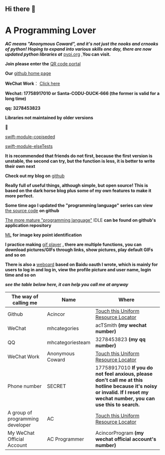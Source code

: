 ## Hi there 👋

<!--
**acincor/acincor** is a ✨ _special_ ✨ repository because its `README.md` (this file) appears on your GitHub profile.

Here are some ideas to get you started:

- 🔭 I’m currently working on ...
- 🌱 I’m currently learning ...
- 👯 I’m looking to collaborate on ...
- 🤔 I’m looking for help with ...
- 💬 Ask me about ...
- 📫 How to reach me: ...
- 😄 Pronouns: ...
- ⚡ Fun fact: ...
-->
# A Programming Lover

***AC means "Anonymous Coward", and it's not just the nooks and crnooks of python! Hoping to expand into various skills one day, there are now updated python libraries at*** [pypi.org](https://pypi.org/project/MHCInc/) ,**You can visit.**

**Join please enter the** [QR code portal](https://acincor.github.io/z4a)

**Our** [github home page](https://github.com/acincor)

**WeChat Work**：
[Click here](https://work.weixin.qq.com/ca/cawcde817372ab779e)

**Wechat: 17758917010 or Santa-CODU-DUCK-666 (the former is valid for a long time)**

**qq: 3278453823**

**Libraries not maintained by older versions**

👀️

[swift-module-copiseded](https://pypi.org/project/swift-module-copiseded/)

[swift-module-elseTests](https://pypi.org/project/swift-module-elseTests/)

**It is recommended that friends do not first, because the first version is unstable, the second can try, but the function is less, it is better to write their own next**

**Check out my blog on** [github](https://github.com/acincor/AC-Boke.git)

**Really full of useful things, although simple, but open source! This is based on the dark horse blog plus some of my own features to make it more perfect.**

**Some time ago I updated the "programming language" series can view** [the source code](https://github.com/acincor/PLanguage.git) **on github**

[The more mature "programming language"](https://github.com/acincor/MhcCode.git) IDLE **can be found on github's application repository**

[ML](https://github.com/acincor/ML.git) **for image key point identification**

**I practice making** [gif player](https://github.com/acincor/gif-for-MHC.git) **, there are multiple functions, you can download pictures/GIFs through links, show pictures, play default GIFs and so on**

**There is also a** [weboard](https://github.com/acincor/Weboard_Baidu_OAuth.git) **based on Baidu oauth I wrote, which is mainly for users to log in and log in, view the profile picture and user name, login time and so on**

***see the table below here, it can help you call me at anyway***

| The way of calling me | Name | Where |
| --- | --- | --- |
| Github | Acincor | [Touch this Uniform Resource Locator](https://github.com/acincor) |
| WeChat | mhcategories | acTSmith **(my wechat number)** |
| QQ | mhcategoriesteam | 3278453823 **(my qq number)** |
| WeChat Work | Anonymous Coward | [Touch this Uniform Resource Locator](https://work.weixin.qq.com/ca/cawcde817372ab779e) |
| Phone number | SECRET | 17758917010 **If you do not feel anxious, please don't call me at this hotline because it's noisy or invalid. If I reset my wechat number, you can use this to search.**|
| A group of programming developer | AC | [Touch this Uniform Resource Locator](https://acincor.github.io/z4a) |
| My WeChat Official Account | AC Programmer | AcincorProgram **(my wechat official account's number)** |
